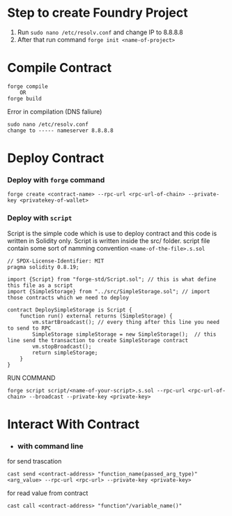 # Step to create Foundry Project #
1. Run ` sudo nano /etc/resolv.conf ` and change IP to 8.8.8.8
2. After that run command ` forge init <name-of-project> `

# Compile Contract #
```
forge compile
    OR
forge build
```
Error in compilation (DNS faliure)
```
sudo nano /etc/resolv.conf
change to ----- nameserver 8.8.8.8
```

# Deploy Contract #
### Deploy with `forge` command ###
```
forge create <contract-name> --rpc-url <rpc-url-of-chain> --private-key <privatekey-of-wallet>
```
### Deploy with `script` ###
Script is the simple code which is use to deploy contract and this code is written in Solidity only. Script is written inside the src/ folder. 
script file contain some sort of namming convention `<name-of-the-file>.s.sol`

```solidity
// SPDX-License-Identifier: MIT
pragma solidity 0.8.19;

import {Script} from "forge-std/Script.sol"; // this is what define this file as a script
import {SimpleStorage} from "../src/SimpleStorage.sol"; // import those contracts which we need to deploy

contract DeploySimpleStorage is Script {
    function run() external returns (SimpleStorage) {
        vm.startBroadcast(); // every thing after this line you need to send to RPC
        SimpleStorage simpleStorage = new SimpleStorage();  // this line send the transaction to create SimpleStorage contract
        vm.stopBroadcast();
        return simpleStorage;
    }
}
```

RUN COMMAND 
``` 
forge script script/<name-of-your-script>.s.sol --rpc-url <rpc-url-of-chain> --broadcast --private-key <private-key>
```


# Interact With Contract #
- ### with command line ###
for send trascation
```
cast send <contract-address> "function_name(passed_arg_type)" <arg_value> --rpc-url <rpc-url> --private-key <private-key>
```
for read value from contract
```
cast call <contract-address> "function"/variable_name()"
```

